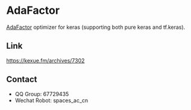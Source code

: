 # AdaFactor
[AdaFactor](https://arxiv.org/abs/1804.04235) optimizer for keras (supporting both pure keras and tf.keras).

## Link
https://kexue.fm/archives/7302

## Contact
- QQ Group: 67729435
- Wechat Robot: spaces_ac_cn


